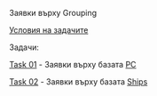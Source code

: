 Заявки върху Grouping

[Условия на задачите](https://github.com/vkraynova/Databases/blob/main/sem.05/sem.05-tasks.pdf)

Задачи:

[Task 01](https://github.com/vkraynova/Databases/blob/main/sem.05/task.01.sql) - Заявки върху базата [PC](https://github.com/vkraynova/Databases/blob/main/PC-MSSQL.sql)

[Task 02](https://github.com/vkraynova/Databases/blob/main/sem.05/task.02.sql) - Заявки върху базата [Ships](https://github.com/vkraynova/Databases/blob/main/Ships-MSSQL.sql)
